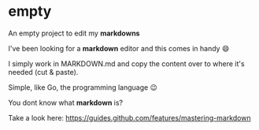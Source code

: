 # empty
An empty project to edit my **markdowns**

I've been looking for a **markdown** editor and this comes in handy :smile: 

I simply work in MARKDOWN.md and copy the content over to where it's needed (cut & paste).

Simple, like Go, the programming language :wink:

You dont know what **markdown** is?

Take a look here: https://guides.github.com/features/mastering-markdown
